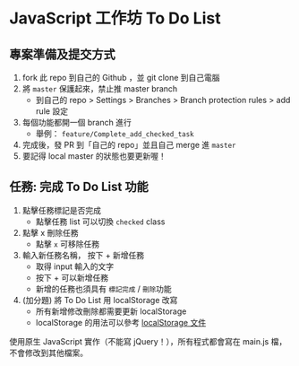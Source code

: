 # JavaScript 工作坊 To Do List

## 專案準備及提交方式
1. fork 此 repo 到自己的 Github ，並 git clone 到自己電腦
2. 將 `master` 保護起來，禁止推 master branch
    - 到自己的 repo > Settings > Branches > Branch protection rules > add rule 設定
3. 每個功能都開一個 branch 進行
    - 舉例： `feature/Complete_add_checked_task`
4. 完成後，發 PR 到「自己的 repo」並且自己 merge 進 `master`
5. 要記得 local master 的狀態也要更新喔！

## 任務: 完成 To Do List 功能
1. 點擊任務標記是否完成
    - 點擊任務 list 可以切換 `checked` class
2. 點擊 x 刪除任務
    - 點擊 `x` 可移除任務
3. 輸入新任務名稱， 按下 + 新增任務
    - 取得 input 輸入的文字
    - 按下 + 可以新增任務
    - 新增的任務也須具有 `標記完成` / `刪除`功能
4. (加分題) 將 To Do List 用 localStorage 改寫
    - 所有新增修改刪除都需要更新 localStorage
    - localStorage 的用法可以參考 [localStorage 文件](https://developer.mozilla.org/zh-TW/docs/Web/API/Window/localStorage)

使用原生 JavaScript 實作（不能寫 jQuery！），所有程式都會寫在 main.js 檔，不會修改到其他檔案。
